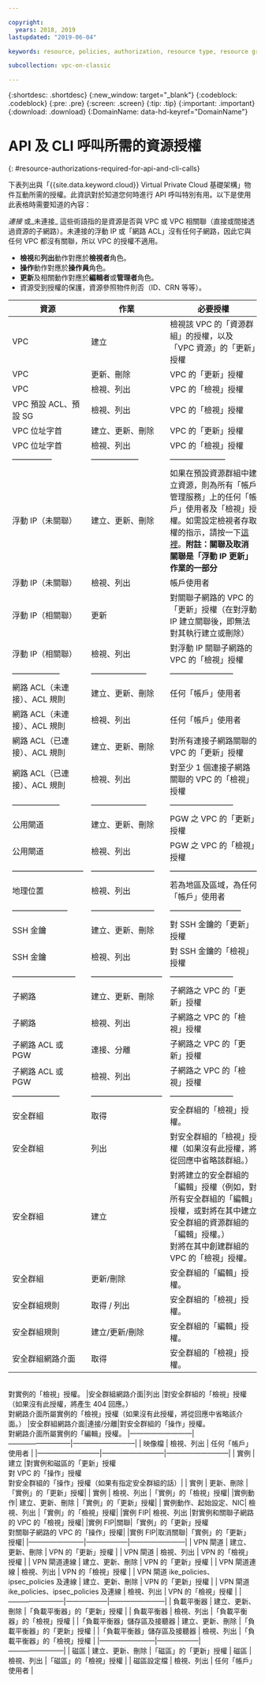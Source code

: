 ```yaml
---

copyright:
  years: 2018, 2019
lastupdated: "2019-06-04"

keywords: resource, policies, authorization, resource type, resource groups, roles, API, CLI, editor, viewer, administrator, operator

subcollection: vpc-on-classic

---
```


{:shortdesc: .shortdesc}
{:new_window: target="_blank"}
{:codeblock: .codeblock}
{:pre: .pre}
{:screen: .screen}
{:tip: .tip}
{:important: .important}
{:download: .download}
{:DomainName: data-hd-keyref="DomainName"}

# API 及 CLI 呼叫所需的資源授權
{: #resource-authorizations-required-for-api-and-cli-calls}

下表列出與「{{site.data.keyword.cloud}} Virtual Private Cloud 基礎架構」物件互動所需的授權。此資訊對於知道您何時進行 API 呼叫特別有用。以下是使用此表格時需要知道的內容：

_連接_ 或_未連接_ 這些術語指的是資源是否與 VPC 或 VPC 相關聯（直接或間接透過資源的子網路）。未連接的浮動 IP 或「網路 ACL」沒有任何子網路，因此它與任何 VPC 都沒有關聯，所以 VPC 的授權不適用。

* **檢視**和**列出**動作對應於**檢視者**角色。
* **操作**動作對應於**操作員**角色。
* **更新**及相關動作對應於**編輯者**或**管理者**角色。
* 資源受到授權的保護，資源參照物件則否（ID、CRN 等等）。


| 資源     | 作業      | 必要授權               |
|--------|--------|---------|
| VPC | 建立 | 檢視該 VPC 的「資源群組」的授權，以及「VPC 資源」的「更新」授權 |
| VPC | 更新、刪除 | VPC 的「更新」授權 |
| VPC | 檢視、列出 | VPC 的「檢視」授權 |
| VPC 預設 ACL、預設 SG | 檢視、列出 | VPC 的「檢視」授權 |
| VPC 位址字首 | 建立、更新、刪除 | VPC 的「更新」授權 |
| VPC 位址字首 | 檢視、列出 | VPC 的「檢視」授權 |
|—————|——————|———————|
| 浮動 IP（未關聯）| 建立、更新、刪除 | 如果在預設資源群組中建立資源，則為所有「帳戶管理服務」上的任何「帳戶」使用者及「檢視」授權。如需設定檢視者存取權的指示，請按一下[這裡](/docs/vpc-on-classic?topic=vpc-on-classic-managing-user-permissions-for-vpc-resources#setting-up-viewer-access)。**附註：關聯及取消關聯是「浮動 IP 更新」作業的一部分**|
| 浮動 IP（未關聯）| 檢視、列出 | 帳戶使用者 |
| 浮動 IP（相關聯）| 更新 |對關聯子網路的 VPC 的「更新」授權（在對浮動 IP 建立關聯後，即無法對其執行建立或刪除）|
| 浮動 IP（相關聯）| 檢視、列出 |對浮動 IP 關聯子網路的 VPC 的「檢視」授權| 
|——————|———————|————————|
| 網路 ACL（未連接）、ACL 規則 | 建立、更新、刪除 | 任何「帳戶」使用者 |
| 網路 ACL（未連接）、ACL 規則 | 檢視、列出 | 任何「帳戶」使用者 |
| 網路 ACL（已連接）、ACL 規則 | 建立、更新、刪除 |對所有連接子網路關聯的 VPC 的「更新」授權|
| 網路 ACL（已連接）、ACL 規則 | 檢視、列出 |對至少 1 個連接子網路關聯的 VPC 的「檢視」授權|
|——————|———————|————————|
| 公用閘道 | 建立、更新、刪除 | PGW 之 VPC 的「更新」授權 |
| 公用閘道 | 檢視、列出 | PGW 之 VPC 的「檢視」授權 |
|—————————|————————|———————————|
| 地理位置 | 檢視、列出 | 若為地區及區域，為任何「帳戶」使用者 |
|———————|————————|—————————|
| SSH 金鑰 | 建立、更新、刪除 |對 SSH 金鑰的「更新」授權|
| SSH 金鑰 | 檢視、列出 |對 SSH 金鑰的「檢視」授權|
|————————|—————————|————————|
| 子網路 | 建立、更新、刪除 | 子網路之 VPC 的「更新」授權 |
| 子網路 | 檢視、列出 | 子網路之 VPC 的「檢視」授權 |
| 子網路 ACL 或 PGW | 連接、分離 | 子網路之 VPC 的「更新」授權 |
| 子網路 ACL 或 PGW | 檢視、列出 | 子網路之 VPC 的「檢視」授權 |
|——————|—————————|————————|
| 安全群組 |取得|安全群組的「檢視」授權。
| 安全群組 |列出        |對安全群組的「檢視」授權（如果沒有此授權，將從回應中省略該群組。）
| 安全群組 | 建立 |對將建立的安全群組的「編輯」授權（例如，對所有安全群組的「編輯」授權，或對將在其中建立安全群組的資源群組的「編輯」授權。）<br />對將在其中創建群組的 VPC 的「檢視」授權。
| 安全群組 |更新/刪除|安全群組的「編輯」授權。
|安全群組規則| 取得 / 列出|安全群組的「檢視」授權。
|安全群組規則|建立/更新/刪除|安全群組的「編輯」授權。
|安全群組網路介面|取得|安全群組的「檢視」授權。
<br />對實例的「檢視」授權。
|安全群組網路介面|列出        |對安全群組的「檢視」授權（如果沒有此授權，將產生 404 回應。）
<br />對網路介面所屬實例的「檢視」授權（如果沒有此授權，將從回應中省略該介面。）
|安全群組網路介面|連接/分離|對安全群組的「操作」授權。<br />對網路介面所屬實例的「編輯」授權。
|—————————|—————————|—————————|
| 映像檔 | 檢視、列出 | 任何「帳戶」使用者 |
|—————————|—————————|—————————|
| 實例 | 建立 |對實例和磁區的「更新」授權<br />對 VPC 的「操作」授權<br />對安全群組的「操作」授權（如果有指定安全群組的話）|
| 實例 | 更新、刪除 |「實例」的「更新」授權|
| 實例 | 檢視、列出 |「實例」的「檢視」授權|
|實例動作| 建立、更新、刪除 |「實例」的「更新」授權|
| 實例動作、起始設定、NIC| 檢視、列出 |「實例」的「檢視」授權|
|實例 FIP| 檢視、列出 |對實例和關聯子網路的 VPC 的「檢視」授權|
|實例 FIP|關聯|「實例」的「更新」授權<br />對關聯子網路的 VPC 的「操作」授權|
|實例 FIP|取消關聯|「實例」的「更新」授權|
|————————|——————|————————|
| VPN 閘道 | 建立、更新、刪除 | VPN 的「更新」授權 |
| VPN 閘道 | 檢視、列出 | VPN 的「檢視」授權 |
| VPN 閘道連線 | 建立、更新、刪除 | VPN 的「更新」授權 |
| VPN 閘道連線 | 檢視、列出 | VPN 的「檢視」授權 |
| VPN 閘道 ike_policies、ipsec_policies 及連線 | 建立、更新、刪除 | VPN 的「更新」授權 |
| VPN 閘道 ike_policies、ipsec_policies 及連線 | 檢視、列出 | VPN 的「檢視」授權 |
|————————|——————|————————|
| 負載平衡器 | 建立、更新、刪除 |「負載平衡器」的「更新」授權 |
| 負載平衡器 | 檢視、列出 |「負載平衡器」的「檢視」授權 |
|「負載平衡器」儲存區及接聽器 | 建立、更新、刪除 |「負載平衡器」的「更新」授權 |
|「負載平衡器」儲存區及接聽器 | 檢視、列出 |「負載平衡器」的「檢視」授權 |
|————————|——————|————————|
| 磁區 | 建立、更新、刪除 |「磁區」的「更新」授權
| 磁區 | 檢視、列出 |「磁區」的「檢視」授權 |
| 磁區設定檔 | 檢視、列出 | 任何「帳戶」使用者 |


